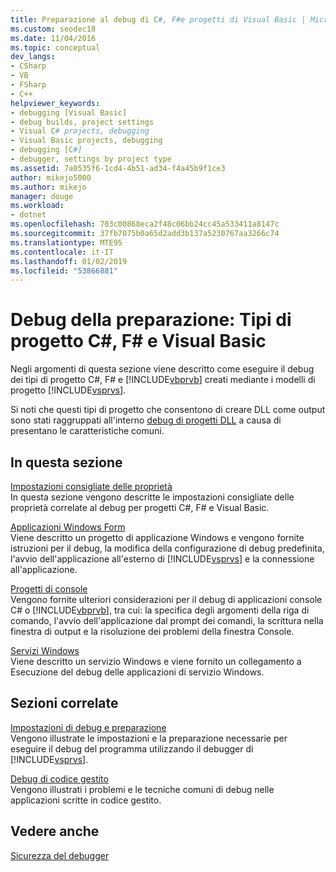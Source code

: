 ```yaml
---
title: Preparazione al debug di C#, F#e progetti di Visual Basic | Microsoft Docs
ms.custom: seodec18
ms.date: 11/04/2016
ms.topic: conceptual
dev_langs:
- CSharp
- VB
- FSharp
- C++
helpviewer_keywords:
- debugging [Visual Basic]
- debug builds, project settings
- Visual C# projects, debugging
- Visual Basic projects, debugging
- debugging [C#]
- debugger, settings by project type
ms.assetid: 7a0535f6-1cd4-4b51-ad34-f4a45b9f1ce3
author: mikejo5000
ms.author: mikejo
manager: douge
ms.workload:
- dotnet
ms.openlocfilehash: 703c00868eca2f48c06bb24cc45a533411a8147c
ms.sourcegitcommit: 37fb7075b0a65d2add3b137a5230767aa3266c74
ms.translationtype: MTE95
ms.contentlocale: it-IT
ms.lasthandoff: 01/02/2019
ms.locfileid: "53866881"
---
```

# <a name="debugging-preparation-c-f-and-visual-basic-project-types"></a>Debug della preparazione: Tipi di progetto C#, F# e Visual Basic
Negli argomenti di questa sezione viene descritto come eseguire il debug dei tipi di progetto C#, F# e [!INCLUDE[vbprvb](../code-quality/includes/vbprvb_md.md)] creati mediante i modelli di progetto [!INCLUDE[vsprvs](../code-quality/includes/vsprvs_md.md)].  
  
 Si noti che questi tipi di progetto che consentono di creare DLL come output sono stati raggruppati all'interno [debug di progetti DLL](../debugger/debugging-dll-projects.md) a causa di presentano le caratteristiche comuni.  
  
## <a name="in-this-section"></a>In questa sezione  
 [Impostazioni consigliate delle proprietà](../debugger/managed-debugging-recommended-property-settings.md)  
 In questa sezione vengono descritte le impostazioni consigliate delle proprietà correlate al debug per progetti C#, F# e Visual Basic.  
  
 [Applicazioni Windows Form](../debugger/debugging-preparation-windows-forms-applications.md)  
 Viene descritto un progetto di applicazione Windows e vengono fornite istruzioni per il debug, la modifica della configurazione di debug predefinita, l'avvio dell'applicazione all'esterno di [!INCLUDE[vsprvs](../code-quality/includes/vsprvs_md.md)] e la connessione all'applicazione.  
  
 [Progetti di console](../debugger/debugging-preparation-console-projects.md)  
 Vengono fornite ulteriori considerazioni per il debug di applicazioni console C# o [!INCLUDE[vbprvb](../code-quality/includes/vbprvb_md.md)], tra cui: la specifica degli argomenti della riga di comando, l'avvio dell'applicazione dal prompt dei comandi, la scrittura nella finestra di output e la risoluzione dei problemi della finestra Console.  
  
 [Servizi Windows](../debugger/debugging-preparation-windows-services.md)  
 Viene descritto un servizio Windows e viene fornito un collegamento a Esecuzione del debug delle applicazioni di servizio Windows.  
  
## <a name="related-sections"></a>Sezioni correlate  
 [Impostazioni di debug e preparazione](../debugger/debugger-settings-and-preparation.md)  
 Vengono illustrate le impostazioni e la preparazione necessarie per eseguire il debug del programma utilizzando il debugger di [!INCLUDE[vsprvs](../code-quality/includes/vsprvs_md.md)].  
  
 [Debug di codice gestito](../debugger/debugging-managed-code.md)  
 Vengono illustrati i problemi e le tecniche comuni di debug nelle applicazioni scritte in codice gestito.  
  
## <a name="see-also"></a>Vedere anche  
 [Sicurezza del debugger](../debugger/debugger-security.md)